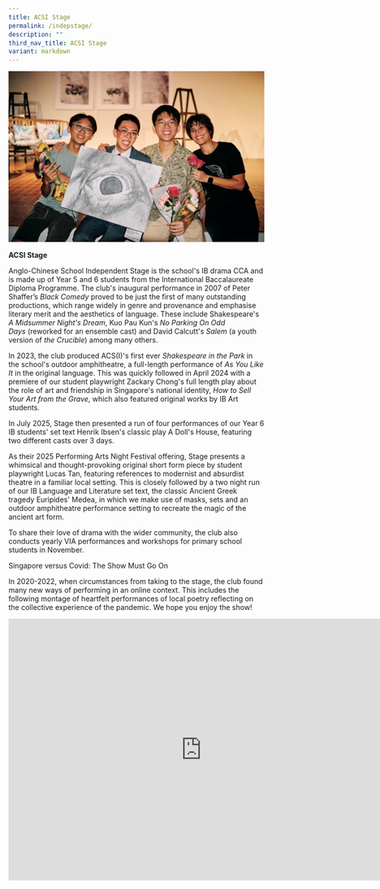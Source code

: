 ```yaml
---
title: ACSI Stage
permalink: /indepstage/
description: ""
third_nav_title: ACSI Stage
variant: markdown
---
```

![](/images/Picture32fsfb1.jpg)

**ACSI Stage**

Anglo-Chinese School Independent Stage is the school's IB drama CCA and is made up of Year 5 and 6 students from the International Baccalaureate Diploma Programme. The club's inaugural performance in 2007 of Peter Shaffer’s _Black Comedy_ proved to be just the first of many outstanding productions, which range widely in genre and provenance and emphasise literary merit and the aesthetics of language. These include Shakespeare's _A Midsummer Night's Dream_, Kuo Pau Kun's _No Parking On Odd Days_&nbsp;(reworked for an ensemble cast) and David Calcutt's _Salem_&nbsp;(a youth version of _the Crucible_) among many others.

In 2023, the club produced ACS(I)'s first ever _Shakespeare in the Park_&nbsp;in the school's outdoor amphitheatre, a full-length performance of _As You Like It_ in the original language. This was quickly followed in April 2024 with a premiere of our student playwright Zackary Chong's full length play about the role of art and friendship in Singapore's national identity, _How to Sell Your Art from the Grave_, which also featured original works by IB Art students.         

In July 2025, Stage then presented a run of four performances of our Year 6 IB students' set text Henrik Ibsen's classic play A Doll's House, featuring two different casts over 3 days.

As their 2025 Performing Arts Night Festival offering, Stage presents a whimsical and thought-provoking original short form piece by student playwright Lucas Tan, featuring references to modernist and absurdist theatre in a familiar local setting. This is closely followed by a two night run of our IB Language and Literature set text, the classic Ancient Greek tragedy Euripides' Medea, in which we make use of masks, sets and an outdoor amphitheatre performance setting to recreate the magic of the ancient art form.

To share their love of drama with the wider community, the club also conducts yearly VIA performances and workshops for primary school students in November.

Singapore versus Covid: The Show Must Go On

In 2020-2022, when circumstances from taking to the stage, the club found many new ways of performing in an online context. This includes the following montage of heartfelt performances of local poetry reflecting on the collective experience of the pandemic. We hope you enjoy the show!


<iframe allowfullscreen="" allow="accelerometer; autoplay; clipboard-write; encrypted-media; gyroscope; picture-in-picture; web-share" frameborder="0" title="YouTube video player" src="https://www.youtube.com/embed/lD-HKPcjy2c" height="515" width="760"></iframe>